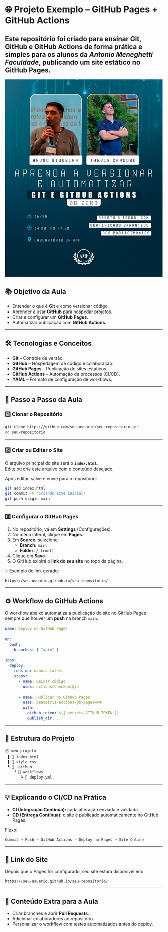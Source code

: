 # 🌐 Projeto Exemplo – GitHub Pages + GitHub Actions

Este repositório foi criado para **ensinar Git, GitHub e GitHub Actions** de forma prática e simples para os alunos da ***Antonio Meneghetti Faculdade***, publicando um site estático no **GitHub Pages**.
---
![Imagem da aula](./public/assets/image.jpg)

## 📚 Objetivo da Aula

- Entender o que é **Git** e como versionar código.
- Aprender a usar **GitHub** para hospedar projetos.
- Criar e configurar um **GitHub Pages**.
- Automatizar publicação com **GitHub Actions**.

---

## 🛠 Tecnologias e Conceitos

- **Git** – Controle de versão.
- **GitHub** – Hospedagem de código e colaboração.
- **GitHub Pages** – Publicação de sites estáticos.
- **GitHub Actions** – Automação de processos (CI/CD).
- **YAML** – Formato de configuração de workflows.

---

## 🚀 Passo a Passo da Aula

### 1️⃣ Clonar o Repositório
```bash
git clone https://github.com/seu-usuario/seu-repositorio.git
cd seu-repositorio
```

---

### 2️⃣ Criar ou Editar o Site

O arquivo principal do site será o **`index.html`**.  
Edite ou crie este arquivo com o conteúdo desejado.

Após editar, salve e envie para o repositório:

```bash
git add index.html
git commit -m "Criando site inicial"
git push origin main
```

---

### 3️⃣ Configurar o GitHub Pages

1. No repositório, vá em **Settings** (Configurações).
2. No menu lateral, clique em **Pages**.
3. Em **Source**, selecione:
   - **Branch:** `main`
   - **Folder:** `/ (root)`
4. Clique em **Save**.
5. O GitHub exibirá o **link do seu site** no topo da página.

💡 Exemplo de link gerado:
```
https://seu-usuario.github.io/seu-repositorio/
```

---

## ⚙️ Workflow do GitHub Actions

O workflow abaixo automatiza a publicação do site no GitHub Pages sempre que houver um **push** na branch `main`.

```yaml
name: Deploy no GitHub Pages

on:
  push:
    branches: [ "main" ]

jobs:
  deploy:
    runs-on: ubuntu-latest
    steps:
      - name: Baixar código
        uses: actions/checkout@v4

      - name: Publicar no GitHub Pages
        uses: peaceiris/actions-gh-pages@v4
        with:
          github_token: ${{ secrets.GITHUB_TOKEN }}
          publish_dir: .
```

---

## 📂 Estrutura do Projeto
```
📦 meu-projeto
 ┣ 📜 index.html
 ┣ 📜 style.css
 ┗ 📂 .github
    ┗ 📂 workflows
       ┗ 📜 deploy.yml
```

---

## 💡 Explicando o CI/CD na Prática

- **CI (Integração Contínua):** cada alteração enviada é validada.
- **CD (Entrega Contínua):** o site é publicado automaticamente no GitHub Pages.

Fluxo:
```
Commit → Push → GitHub Actions → Deploy no Pages → Site Online
```

---

## 🔗 Link do Site

Depois que o Pages for configurado, seu site estará disponível em:
```
https://seu-usuario.github.io/seu-repositorio/
```

---

## 📖 Conteúdo Extra para a Aula

- Criar branches e abrir **Pull Requests**.
- Adicionar colaboradores ao repositório.
- Personalizar o workflow com testes automatizados antes do deploy.
